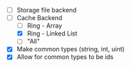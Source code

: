 - [ ] Storage file backend
- [ ] Cache Backend
  - [ ] Ring - Array
  - [x] Ring - Linked List
  - [ ] "All"
- [x] Make common types (string, int, uint)
- [x] Allow for common types to be ids